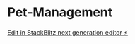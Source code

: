 # Pet-Management

[Edit in StackBlitz next generation editor ⚡️](https://stackblitz.com/~/github.com/raktimux24/Pet-Management)